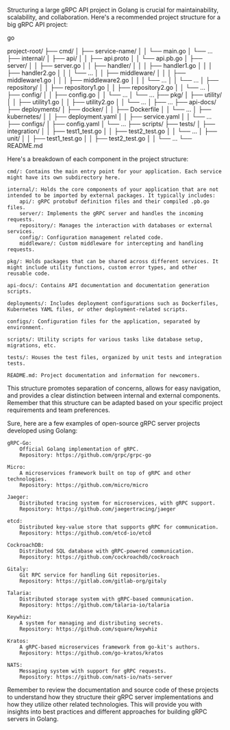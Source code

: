 Structuring a large gRPC API project in Golang is crucial for maintainability, scalability, and collaboration. Here's a recommended project structure for a big gRPC API project:

go

project-root/
├── cmd/
│   ├── service-name/
│   │   └── main.go
│   └── ...
├── internal/
│   ├── api/
│   │   ├── api.proto
│   │   └── api.pb.go
│   ├── server/
│   │   ├── server.go
│   │   ├── handler/
│   │   │   ├── handler1.go
│   │   │   ├── handler2.go
│   │   │   └── ...
│   │   ├── middleware/
│   │   │   ├── middleware1.go
│   │   │   ├── middleware2.go
│   │   │   └── ...
│   │   └── ...
│   ├── repository/
│   │   ├── repository1.go
│   │   ├── repository2.go
│   │   └── ...
│   ├── config/
│   │   ├── config.go
│   │   └── ...
│   └── ...
├── pkg/
│   ├── utility/
│   │   ├── utility1.go
│   │   ├── utility2.go
│   │   └── ...
│   ├── ...
├── api-docs/
├── deployments/
│   ├── docker/
│   │   ├── Dockerfile
│   │   └── ...
│   ├── kubernetes/
│   │   ├── deployment.yaml
│   │   ├── service.yaml
│   │   └── ...
├── configs/
│   ├── config.yaml
│   └── ...
├── scripts/
├── tests/
│   ├── integration/
│   │   ├── test1_test.go
│   │   ├── test2_test.go
│   │   └── ...
│   ├── unit/
│   │   ├── test1_test.go
│   │   ├── test2_test.go
│   │   └── ...
└── README.md

Here's a breakdown of each component in the project structure:

    cmd/: Contains the main entry point for your application. Each service might have its own subdirectory here.

    internal/: Holds the core components of your application that are not intended to be imported by external packages. It typically includes:
        api/: gRPC protobuf definition files and their compiled .pb.go files.
        server/: Implements the gRPC server and handles the incoming requests.
        repository/: Manages the interaction with databases or external services.
        config/: Configuration management related code.
        middleware/: Custom middleware for intercepting and handling requests.

    pkg/: Holds packages that can be shared across different services. It might include utility functions, custom error types, and other reusable code.

    api-docs/: Contains API documentation and documentation generation scripts.

    deployments/: Includes deployment configurations such as Dockerfiles, Kubernetes YAML files, or other deployment-related scripts.

    configs/: Configuration files for the application, separated by environment.

    scripts/: Utility scripts for various tasks like database setup, migrations, etc.

    tests/: Houses the test files, organized by unit tests and integration tests.

    README.md: Project documentation and information for newcomers.

This structure promotes separation of concerns, allows for easy navigation, and provides a clear distinction between internal and external components. Remember that this structure can be adapted based on your specific project requirements and team preferences.


Sure, here are a few examples of open-source gRPC server projects developed using Golang:

    gRPC-Go:
        Official Golang implementation of gRPC.
        Repository: https://github.com/grpc/grpc-go

    Micro:
        A microservices framework built on top of gRPC and other technologies.
        Repository: https://github.com/micro/micro

    Jaeger:
        Distributed tracing system for microservices, with gRPC support.
        Repository: https://github.com/jaegertracing/jaeger

    etcd:
        Distributed key-value store that supports gRPC for communication.
        Repository: https://github.com/etcd-io/etcd

    CockroachDB:
        Distributed SQL database with gRPC-powered communication.
        Repository: https://github.com/cockroachdb/cockroach

    Gitaly:
        Git RPC service for handling Git repositories.
        Repository: https://gitlab.com/gitlab-org/gitaly

    Talaria:
        Distributed storage system with gRPC-based communication.
        Repository: https://github.com/talaria-io/talaria

    Keywhiz:
        A system for managing and distributing secrets.
        Repository: https://github.com/square/keywhiz

    Kratos:
        A gRPC-based microservices framework from go-kit's authors.
        Repository: https://github.com/go-kratos/kratos

    NATS:
        Messaging system with support for gRPC requests.
        Repository: https://github.com/nats-io/nats-server

Remember to review the documentation and source code of these projects to understand how they structure their gRPC server implementations and how they utilize other related technologies. This will provide you with insights into best practices and different approaches for building gRPC servers in Golang.
